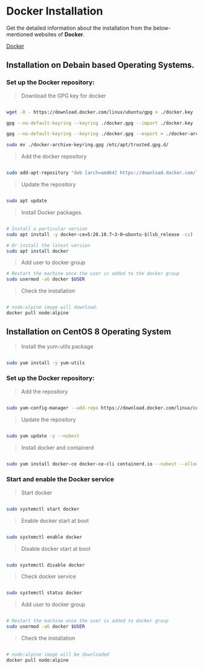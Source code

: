 # Docker Installation


Get the detailed information about the installation from the below-mentioned websites of **Docker**.

[Docker](https://docs.docker.com/)

## Installation on Debain based Operating Systems.

### Set up the Docker repository:

> Download the GPG key for docker

```bash

wget -O - https://download.docker.com/linux/ubuntu/gpg > ./docker.key

gpg --no-default-keyring --keyring ./docker.gpg --import ./docker.key

gpg --no-default-keyring --keyring ./docker.gpg --export > ./docker-archive-keyring.gpg

sudo mv ./docker-archive-keyring.gpg /etc/apt/trusted.gpg.d/

```


> Add the docker repository

```bash

sudo add-apt-repository "deb [arch=amd64] https://download.docker.com/linux/ubuntu $(lsb_release -cs) stable"

```

> Update the repository

```bash

sudo apt update

```


> Install Docker packages.

```bash

# Install a particular version
sudo apt install -y docker-ce=5:20.10.7~3-0~ubuntu-$(lsb_release -cs)

# Or install the latest version
sudo apt install docker
```


> Add user to docker group
```bash
# Restart the machine once the user is added to the docker group
sudo usermod -aG docker $USER
```

> Check the installation
```bash

# node:alpine image will download.
docker pull node:alpine
```



## Installation on CentOS 8 Operating System


> Install the yum-utils package 

```bash

sudo yum install -y yum-utils

```


### Set up the Docker repository:

> Add the repository

```bash

sudo yum-config-manager --add-repo https://download.docker.com/linux/centos/docker-ce.repo

```


> Update the repository

```bash

sudo yum update -y --nobest

```


> Install docker and containerd

```bash

sudo yum install docker-ce docker-ce-cli containerd.io --nobest --allowerasing

```


### Start and enable the Docker service

> Start docker

```bash

sudo systemctl start docker

```


> Enable docker start at boot

```bash

sudo systemctl enable docker

```


> Disable docker start at boot

```bash

sudo systemctl disable docker

```


> Check docker service

```bash

sudo systemctl status docker

```


> Add user to docker group
```bash

# Restart the machine once the user is added to docker group
sudo usermod -aG docker $USER
```


> Check the installation
```bash

# node:alpine image will be downloaded
docker pull node:alpine
```
